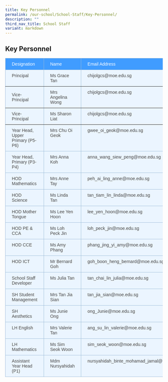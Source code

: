 ```yaml
---
title: Key Personnel
permalink: /our-school/School-Staff/Key-Personnel/
description: ""
third_nav_title: School Staff
variant: markdown
---
```

## Key Personnel

<style type="text/css">
.tg  {border-collapse:collapse;border-color:#9ABAD9;border-spacing:0;}
.tg td{background-color:#EBF5FF;border-color:#9ABAD9;border-style:solid;border-width:1px;color:#444;
  font-family:Arial, sans-serif;font-size:14px;overflow:hidden;padding:10px 20px;word-break:normal;}
.tg th{background-color:#409cff;border-color:#9ABAD9;border-style:solid;border-width:1px;color:#fff;
  font-family:Arial, sans-serif;font-size:14px;font-weight:normal;overflow:hidden;padding:10px 20px;word-break:normal;}
.tg .tg-lboi{border-color:inherit;text-align:left;vertical-align:middle}
.tg .tg-0pky{border-color:inherit;text-align:left;vertical-align:top}
.tg .tg-0lax{text-align:left;vertical-align:top}
</style>
<table class="tg">
<thead>
  <tr>
    <th class="tg-0pky">Designation</th>
    <th class="tg-0pky">Name</th>
    <th class="tg-0pky">Email Address </th>
  </tr>
</thead>
<tbody>
  <tr>
    <td class="tg-0pky">Principal</td>
    <td class="tg-0pky">Ms Grace Tan</td>
    <td class="tg-0pky">chijolgcs@moe.edu.sg</td>
  </tr>
  <tr>
    <td class="tg-lboi">Vice-Principal</td>
    <td class="tg-0pky">Mrs Angelina Wong</td>
    <td class="tg-0pky">chijolgcs@moe.edu.sg</td>
  </tr>
  <tr>
    <td class="tg-lboi">Vice-Principal</td>
    <td class="tg-lboi">Ms Sharon Liat</td>
    <td class="tg-0pky">chijolgcs@moe.edu.sg</td>
  </tr>
  <tr>
    <td class="tg-0lax">Year Head, Upper Primary (P5-P6)</td>
    <td class="tg-0lax">Mrs Chu Oi Geok</td>
    <td class="tg-0lax">gwee_oi_geok@moe.edu.sg</td>
  </tr>
	<tr>
    <td class="tg-0lax">Year Head, Primary (P3-P4)</td>
    <td class="tg-0lax">Mrs Anna Koh</td>
    <td class="tg-0lax">anna_wang_siew_peng@moe.edu.sg</td>
  </tr>
  
  <tr>
    <td class="tg-0lax">HOD Mathematics</td>
    <td class="tg-0lax">Mrs Anne Tay</td>
    <td class="tg-0lax">peh_ai_ling_anne@moe.edu.sg</td>
  </tr>
  <tr>
    <td class="tg-0lax">HOD Science</td>
    <td class="tg-0lax">Ms Linda Tan</td>
    <td class="tg-0lax">tan_tiam_lin_linda@moe.edu.sg</td>
  </tr>
  <tr>
    <td class="tg-0lax">HOD Mother Tongue</td>
    <td class="tg-0lax">Ms Lee Yen Hoon</td>
    <td class="tg-0lax">lee_yen_hoon@moe.edu.sg</td>
  </tr>
  <tr>
    <td class="tg-0lax">HOD PE &amp; CCA</td>
    <td class="tg-0lax">Ms Loh Peck Jin</td>
    <td class="tg-0lax">loh_peck_jin@moe.edu.sg</td>
  </tr>
  <tr>
    <td class="tg-0lax">HOD CCE</td>
    <td class="tg-0lax">Ms Amy Phang</td>
    <td class="tg-0lax">phang_jing_yi_amy@moe.edu.sg</td>
  </tr>
  <tr>
    <td class="tg-0lax">HOD ICT</td>
    <td class="tg-0lax">Mr Bernard Goh</td>
    <td class="tg-0lax">goh_boon_heng_bernard@moe.edu.sg</td>
  </tr>
  <tr>
    <td class="tg-0lax">School Staff Developer</td>
    <td class="tg-0lax">Ms Julia Tan</td>
    <td class="tg-0lax">tan_chai_lin_julia@moe.edu.sg</td>
  </tr>
  <tr>
    <td class="tg-0lax">SH Student Management</td>
    <td class="tg-0lax">Mrs Tan Jia Sian</td>
    <td class="tg-0lax">tan_jia_sian@moe.edu.sg</td>
  </tr>
  <tr>
    <td class="tg-0lax">SH Aesthetics</td>
    <td class="tg-0lax">Ms Junie Ong</td>
    <td class="tg-0lax">ong_Junie@moe.edu.sg</td>
  </tr>
  <tr>
    <td class="tg-0lax">LH English</td>
    <td class="tg-0lax">Mrs Valerie Tan</td>
    <td class="tg-0lax">ang_su_lin_valerie@moe.edu.sg</td>
  </tr>
  <tr>
    <td class="tg-0lax">LH Mathematics</td>
    <td class="tg-0lax">Ms Sim Seok Woon</td>
    <td class="tg-0lax">sim_seok_woon@moe.edu.sg</td>
  </tr>
  <tr>
    <td class="tg-0lax">Assistant Year Head (P1)</td>
    <td class="tg-0lax">Mdm Nursyahidah</td>
    <td class="tg-0lax">nursyahidah_binte_mohamad_jamal@moe.edu.sg</td>
  </tr>
</tbody>
</table>